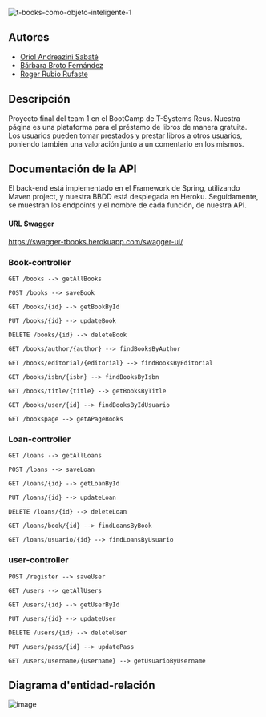 ![t-books-como-objeto-inteligente-1](https://user-images.githubusercontent.com/71872999/192019488-634c5c82-e374-4950-8466-03c747b0b28a.jpg)

## Autores
- [Oriol Andreazini Sabaté](https://www.linkedin.com/in/oandreazini/)
- [Bárbara Broto Fernández](https://www.linkedin.com/in/barbara-broto/) 
- [Roger Rubio Rufaste](https://www.linkedin.com/in/rogerrubiorufaste/)

## Descripción
Proyecto final del team 1 en el BootCamp de T-Systems Reus. Nuestra página es una plataforma para el préstamo de libros de manera gratuita. Los usuarios pueden tomar prestados y prestar libros a otros usuarios, poniendo también una valoración junto a un comentario en los mismos.

## Documentación de la API
El back-end está implementado en el Framework de Spring, utilizando Maven project, y nuestra BBDD está desplegada en Heroku. Seguidamente, se muestran los endpoints y el nombre de cada función, de nuestra API.

#### URL Swagger

https://swagger-tbooks.herokuapp.com/swagger-ui/

### Book-controller

```
GET /books --> getAllBooks

POST /books --> saveBook

GET /books/{id} --> getBookById

PUT /books/{id} --> updateBook

DELETE /books/{id} --> deleteBook

GET /books/author/{author} --> findBooksByAuthor

GET /books/editorial/{editorial} --> findBooksByEditorial

GET /books/isbn/{isbn} --> findBooksByIsbn

GET /books/title/{title} --> getBooksByTitle

GET /books/user/{id} --> findBooksByIdUsuario

GET /bookspage --> getAPageBooks
```
### Loan-controller
```
GET /loans --> getAllLoans

POST /loans --> saveLoan

GET /loans/{id} --> getLoanById

PUT /loans/{id} --> updateLoan

DELETE /loans/{id} --> deleteLoan

GET /loans/book/{id} --> findLoansByBook

GET /loans/usuario/{id} --> findLoansByUsuario
```
### user-controller
```
POST /register --> saveUser

GET /users --> getAllUsers

GET /users/{id} --> getUserById

PUT /users/{id} --> updateUser

DELETE /users/{id} --> deleteUser

PUT /users/pass/{id} --> updatePass

GET /users/username/{username} --> getUsuarioByUsername
```

## Diagrama d'entidad-relación

![image](https://user-images.githubusercontent.com/55554433/192104094-1d9a3e4c-1d40-4aaa-8126-2c7a7c919fae.png)

